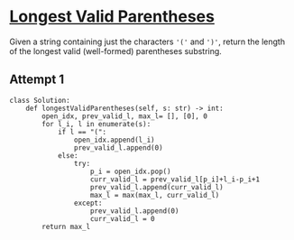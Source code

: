 # [Longest Valid Parentheses](https://leetcode.com/problems/longest-valid-parentheses/description/)
Given a string containing just the characters `'('` and `')'`, return the length of the longest valid (well-formed) parentheses substring.

## Attempt 1
```
class Solution:
    def longestValidParentheses(self, s: str) -> int:
        open_idx, prev_valid_l, max_l= [], [0], 0
        for l_i, l in enumerate(s):
            if l == "(":
                open_idx.append(l_i)
                prev_valid_l.append(0)
            else:
                try:
                    p_i = open_idx.pop()
                    curr_valid_l = prev_valid_l[p_i]+l_i-p_i+1
                    prev_valid_l.append(curr_valid_l)
                    max_l = max(max_l, curr_valid_l)
                except:
                    prev_valid_l.append(0)
                    curr_valid_l = 0
        return max_l
```